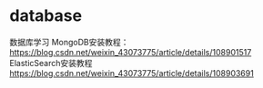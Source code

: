 # database
数据库学习
MongoDB安装教程：
https://blog.csdn.net/weixin_43073775/article/details/108901517
ElasticSearch安装教程
https://blog.csdn.net/weixin_43073775/article/details/108903691
